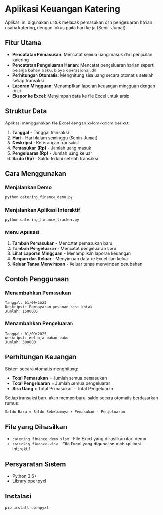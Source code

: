 # Aplikasi Keuangan Katering

Aplikasi ini digunakan untuk melacak pemasukan dan pengeluaran harian usaha katering, dengan fokus pada hari kerja (Senin-Jumat).

## Fitur Utama

- **Pencatatan Pemasukan**: Mencatat semua uang masuk dari penjualan katering
- **Pencatatan Pengeluaran Harian**: Mencatat pengeluaran harian seperti belanja bahan baku, biaya operasional, dll.
- **Perhitungan Otomatis**: Menghitung sisa uang secara otomatis setelah setiap transaksi
- **Laporan Mingguan**: Menampilkan laporan keuangan mingguan dengan rinci
- **Ekspor ke Excel**: Menyimpan data ke file Excel untuk arsip

## Struktur Data

Aplikasi menggunakan file Excel dengan kolom-kolom berikut:
1. **Tanggal** - Tanggal transaksi
2. **Hari** - Hari dalam seminggu (Senin-Jumat)
3. **Deskripsi** - Keterangan transaksi
4. **Pemasukan (Rp)** - Jumlah uang masuk
5. **Pengeluaran (Rp)** - Jumlah uang keluar
6. **Saldo (Rp)** - Saldo terkini setelah transaksi

## Cara Menggunakan

### Menjalankan Demo
```bash
python catering_finance_demo.py
```

### Menjalankan Aplikasi Interaktif
```bash
python catering_finance_tracker.py
```

### Menu Aplikasi
1. **Tambah Pemasukan** - Mencatat pemasukan baru
2. **Tambah Pengeluaran** - Mencatat pengeluaran baru
3. **Lihat Laporan Mingguan** - Menampilkan laporan keuangan
4. **Simpan dan Keluar** - Menyimpan data ke Excel dan keluar
5. **Keluar Tanpa Menyimpan** - Keluar tanpa menyimpan perubahan

## Contoh Penggunaan

### Menambahkan Pemasukan
```
Tanggal: 01/09/2025
Deskripsi: Pembayaran pesanan nasi kotak
Jumlah: 1500000
```

### Menambahkan Pengeluaran
```
Tanggal: 01/09/2025
Deskripsi: Belanja bahan baku
Jumlah: 300000
```

## Perhitungan Keuangan

Sistem secara otomatis menghitung:
- **Total Pemasukan** = Jumlah semua pemasukan
- **Total Pengeluaran** = Jumlah semua pengeluaran
- **Sisa Uang** = Total Pemasukan - Total Pengeluaran

Setiap transaksi baru akan memperbarui saldo secara otomatis berdasarkan rumus:
```
Saldo Baru = Saldo Sebelumnya + Pemasukan - Pengeluaran
```

## File yang Dihasilkan

- `catering_finance_demo.xlsx` - File Excel yang dihasilkan dari demo
- `catering_finance.xlsx` - File Excel yang digunakan oleh aplikasi interaktif

## Persyaratan Sistem

- Python 3.6+
- Library openpyxl

## Instalasi

```bash
pip install openpyxl
```